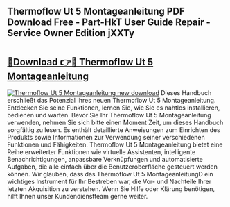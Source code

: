 ## Thermoflow Ut 5 Montageanleitung PDF Download Free - Part-HkT User Guide Repair - Service Owner Edition jXXTy

# <h2><a href="http://df8w7ly.blite.top/?on=Thermoflow+Ut+5+Montageanleitung">🔗Download 👉🔴 Thermoflow Ut 5 Montageanleitung</a></h2>

[![Thermoflow Ut 5 Montageanleitung new download](https://i.imgur.com/lujVjoI.png)](http://df8w7ly.blite.top/?on=Thermoflow+Ut+5+Montageanleitung)
Dieses Handbuch erschließt das Potenzial Ihres neuen Thermoflow Ut 5 Montageanleitung. Entdecken Sie seine Funktionen, lernen Sie, wie Sie es nahtlos installieren, bedienen und warten. Bevor Sie Ihr Thermoflow Ut 5 Montageanleitung verwenden, nehmen Sie sich bitte einen Moment Zeit, um dieses Handbuch sorgfältig zu lesen. Es enthält detaillierte Anweisungen zum Einrichten des Produkts sowie Informationen zur Verwendung seiner verschiedenen Funktionen und Fähigkeiten. Thermoflow Ut 5 Montageanleitung bietet eine Reihe erweiterter Funktionen wie virtuelle Assistenten, intelligente Benachrichtigungen, anpassbare Verknüpfungen und automatisierte Aufgaben, die alle einfach über die Benutzeroberfläche gesteuert werden können. Wir glauben, dass das Thermoflow Ut 5 MontageanleitungD ein wichtiges Instrument für Ihr Bestreben war, die Vor- und Nachteile Ihrer letzten Akquisition zu verstehen. Wenn Sie Hilfe oder Klärung benötigen, hilft Ihnen unser Kundendienstteam gerne weiter.
